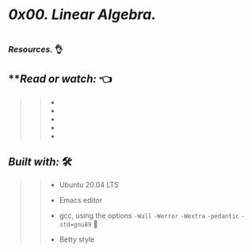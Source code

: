 # **_0x00. Linear Algebra._**
 
 ![]()
 
### **_Resources._** 👌

 

## **_Read or watch:_  👈

>> * []()
>> * []()
>> * []()
>> * []()
>> * []()


## **_Built with:_** 🛠️

>> * Ubuntu 20.04 LTS
>> 
>> * Emacs editor
>> 
>> * gcc, using the options `-Wall` `-Werror` `-Wextra` `-pedantic` `-std=gnu89` 🏁
>> 
>> * Betty style
